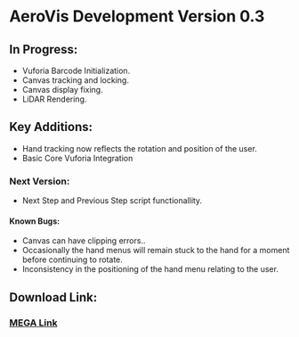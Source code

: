 # AeroVis Development Version 0.3
## In Progress:
- Vuforia Barcode Initialization.
- Canvas tracking and locking.
- Canvas display fixing.
- LiDAR Rendering.
## Key Additions:
- Hand tracking now reflects the rotation and position of the user.
- Basic Core Vuforia Integration
### Next Version:
- Next Step and Previous Step script functionallity.
#### Known Bugs:
- Canvas can have clipping errors..
- Occasionally the hand menus will remain stuck to the hand for a moment before continuing to rotate.
- Inconsistency in the positioning of the hand menu relating to the user.
## Download Link:
### [MEGA Link](https://mega.nz/file/L6xUEZCa#22Yk2sqWqZ2mukmgtmwP7tL2_vObMLguz72B1m8WK7U)
